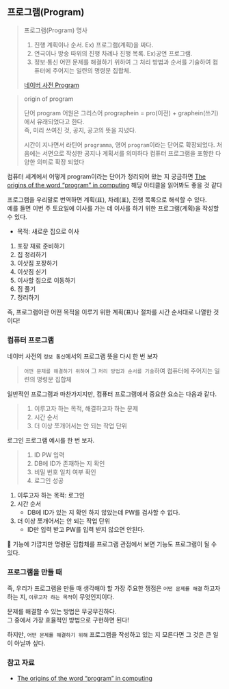 ## 프로그램(Program)

> 프로그램(Program)
> 명사
> 1. 진행 계획이나 순서. Ex) 프로그램(계획)을 짜다.
> 2. 연극이나 방송 따위의 진행 차례나 진행 목록. Ex)공연 프로그램.
> 3. 정보·통신 어떤 문제를 해결하기 위하여 그 처리 방법과 순서를 기술하여 컴퓨터에 주어지는 일련의 명령문 집합체.
> 
> [네이버 사전 Program](https://ko.dict.naver.com/#/entry/koko/3ce02fd549d54762b4bb59bd859e87d3)


> origin of program   
> 
> 단어 program 어원은 그리스어 prographein = pro(이전) + graphein(쓰기)에서 유래되었다고 한다.   
> 즉, 미리 쓰여진 것, 공지, 공고의 뜻을 지녔다.
> 
> 시간이 지나면서 라틴어 `programma`, 영어 `program`이라는 단어로 확장되었다.
> 처음에는 서면으로 작성한 공지나 계획서를 의미하다 컴퓨터 프로그램을 포함한 다양한 의미로 확장 되었다

컴퓨터 세계에서 어떻게 program이라는 단어가 정리되어 왔는 지 궁금하면 [The origins of the word “program” in computing](https://craftofcoding.wordpress.com/2022/01/06/the-origins-of-the-word-program-in-computing/) 해당 아티클을 읽어봐도 좋을 것 같다


프로그램을 우리말로 번역하면 계획(표), 차례(표), 진행 목록으로 해석할 수 있다.   
예를 들면 이번 주 토요일에 이사를 가는 데 이사를 하기 위한 프로그램(계획)을 작성할 수 있다.   

- 목적: 새로운 집으로 이사

1. 포장 재료 준비하기
2. 집 정리하기
3. 이삿짐 포장하기
4. 이삿짐 싣기
5. 이사할 집으로 이동하기
6. 짐 풀기
7. 정리하기

즉, 프로그램이란 어떤 목적을 이루기 위한 계획(표)나 절차를 시간 순서대로 나열한 것이다!

### 컴퓨터 프로그램

네이버 사전의 `정보 통신`에서의 프로그램 뜻을 다시 한 번 보자   
> `어떤 문제를 해결하기 위하여` 그 `처리 방법과 순서를 기술`하여 컴퓨터에 주어지는 일련의 명령문 집합체

일반적인 프로그램과 마찬가지지만, 컴퓨터 프로그램에서 중요한 요소는 다음과 같다.

> 1. 이루고자 하는 목적, 해결하고자 하는 문제
> 2. 시간 순서
> 3. 더 이상 쪼개어서는 안 되는 작업 단위

로그인 프로그램 예시를 한 번 보자.
>1. ID PW 입력
>2. DB에 ID가 존재하는 지 확인
>3. 비밀 번호 일치 여부 확인
>4. 로그인 성공

1. 이루고자 하는 목적: 로그인
2. 시간 순서
   - DB에 ID가 있는 지 확인 하지 않았는데 PW를 검사할 수 없다.
3. 더 이상 쪼개어서는 안 되는 작업 단위
   - ID만 입력 받고 PW를 입력 받지 않으면 안된다.

🧐 기능에 가깝지만 명령문 집합체를 프로그램 관점에서 보면 기능도 프로그램이 될 수 있다.

### 프로그램을 만들 때
즉, 우리가 프로그램을 만들 때 생각해야 할 가장 주요한 쟁점은 `어떤 문제를 해결` 하고자 하는 지, `이루고자 하는 목적`이 무엇인지이다.

문제를 해결할 수 있는 방법은 무궁무진하다.    
그 중에서 가장 효율적인 방법으로 구현하면 된다!   

하지만, `어떤 문제를 해결하기 위해` 프로그램을 작성하고 있는 지 모른다면 그 것은 큰 일이 아닐까 싶다.  


### 참고 자료
- [The origins of the word “program” in computing](https://craftofcoding.wordpress.com/2022/01/06/the-origins-of-the-word-program-in-computing/)